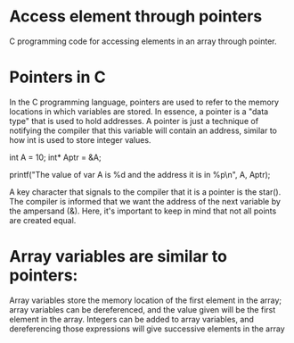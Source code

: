 # Access element through pointers
C programming code for accessing elements in an array through pointer.

# Pointers in C

In the C programming language, pointers are used to refer to the memory locations in which variables are stored. 
In essence, a pointer is a "data type" that is used to hold addresses. A pointer is just a technique of notifying the compiler that this variable will contain an address, similar to how int is used to store integer values.

int A = 10;
int* Aptr = &A;

printf("The value of var A is %d and the address it is in %p\n", A, Aptr);

A key character that signals to the compiler that it is a pointer is the star(). The compiler is informed that we want the address of the next variable by the ampersand (&). Here, it's important to keep in mind that not all points are created equal.

# Array variables are similar to pointers:
Array variables store the memory location of the first element in the array; array variables can be dereferenced, and the value given will be the first element in the array. Integers can be added to array variables, and dereferencing those expressions will give successive elements in the array
